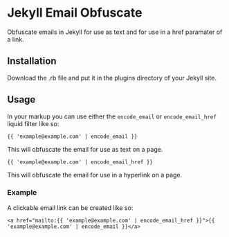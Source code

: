 # Jekyll Email Obfuscate
Obfuscate emails in Jekyll for use as text and for use in a href paramater of a link.

## Installation
Download the .rb file and put it in the plugins directory of your Jekyll site.

## Usage
In your markup you can use either the `encode_email` or `encode_email_href` liquid filter like so:
```
{{ 'example@example.com' | encode_email }}
```
This will obfuscate the email for use as text on a page. 

```
{{ 'example@example.com' | encode_email_href }}
```
This will obfuscate the email for use in a hyperlink on a page.

### Example
A clickable email link can be created like so:
```
<a href="mailto:{{ 'example@example.com' | encode_email_href }}">{{ 'example@example.com' | encode_email }}</a>
```
